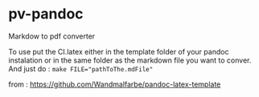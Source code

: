 # pv-pandoc
Markdow to pdf converter 

To use put the CI.latex either in the template folder of your pandoc instalation or in the same folder as the markdown file you want to conver. And just do : ```make FILE="pathToThe.mdFile"```

from : https://github.com/Wandmalfarbe/pandoc-latex-template
